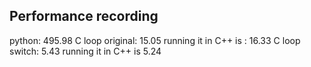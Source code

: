 ## Performance recording

python: 495.98 
C loop original: 15.05
running it in C++ is : 16.33
C loop switch: 5.43
running it in C++ is 5.24 